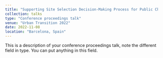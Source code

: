 ```yaml
---
title: "Supporting Site Selection Decision-Making Process for Public Charging Station of Electric Vehicles using Semantic Web Technologies"
collection: talks
type: "Conference proceedings talk"
venue: "Urban Transition 2022"
date: 2022-11-08
location: "Barcelona, Spain"
---
```


This is a description of your conference proceedings talk, note the different field in type. You can put anything in this field.
